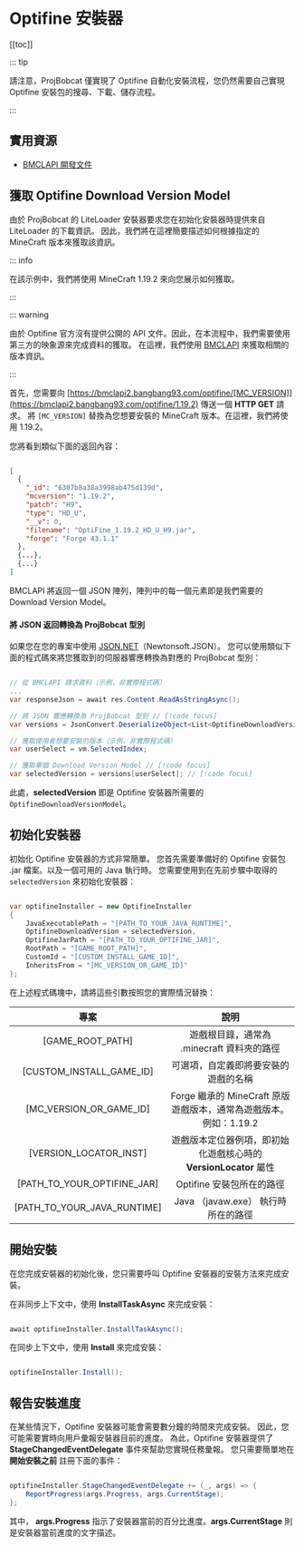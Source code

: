 # Optifine 安裝器

[[toc]]

::: tip

請注意，ProjBobcat 僅實現了 Optifine 自動化安裝流程，您仍然需要自己實現 Optifine 安裝包的搜尋、下載、儲存流程。

:::

## 實用資源

- [BMCLAPI 開發文件](https://bmclapidoc.bangbang93.com/)

## 獲取 Optifine Download Version Model

由於 ProjBobcat 的 LiteLoader 安裝器要求您在初始化安裝器時提供來自 LiteLoader 的下載資訊。
因此，我們將在這裡簡要描述如何根據指定的 MineCraft 版本來獲取該資訊。

::: info

在該示例中，我們將使用 MineCraft 1.19.2 來向您展示如何獲取。

:::

::: warning

由於 Optifine 官方沒有提供公開的 API 文件。因此，在本流程中，我們需要使用第三方的映象源來完成資料的獲取。
在這裡，我們使用 [BMCLAPI](https://bmclapidoc.bangbang93.com/) 來獲取相關的版本資訊。

:::

首先，您需要向 [https://bmclapi2.bangbang93.com/optifine/[MC_VERSION]](https://bmclapi2.bangbang93.com/optifine/1.19.2) 傳送一個 **HTTP GET** 請求。
將 `[MC_VERSION]` 替換為您想要安裝的 MineCraft 版本。在這裡，我們將使用 1.19.2。

您將看到類似下面的返回內容：

```json

[
  {
    "_id": "6307b8a38a3998ab475d139d",
    "mcversion": "1.19.2",
    "patch": "H9",
    "type": "HD_U",
    "__v": 0,
    "filename": "OptiFine_1.19.2_HD_U_H9.jar",
    "forge": "Forge 43.1.1"
  },
  {...},
  {...}
]

```

BMCLAPI 將返回一個 JSON 陣列，陣列中的每一個元素即是我們需要的 Download Version Model。

#### 將 JSON 返回轉換為 ProjBobcat 型別

如果您在您的專案中使用 [JSON.NET](https://www.newtonsoft.com/json)（Newtonsoft.JSON）。
您可以使用類似下面的程式碼來將您獲取到的伺服器響應轉換為對應的 ProjBobcat 型別：

```c#

// 從 BMCLAPI 請求資料（示例，非實際程式碼）
...
var responseJson = await res.Content.ReadAsStringAsync();

// 將 JSON 響應轉換為 ProjBobcat 型別 // [!code focus]
var versions = JsonConvert.DeserializeObject<List<OptifineDownloadVersionModel>>(responseJson); // [!code focus]

// 獲取使用者想要安裝的版本（示例，非實際程式碼）
var userSelect = vm.SelectedIndex;

// 獲取單個 Download Version Model // [!code focus]
var selectedVersion = versions[userSelect]; // [!code focus]

```

此處，**selectedVersion** 即是 Optifine 安裝器所需要的 `OptifineDownloadVersionModel`。

## 初始化安裝器

初始化 Optifine 安裝器的方式非常簡單。
您首先需要準備好的 Optifine 安裝包 .jar 檔案。以及一個可用的 Java 執行時。
您需要使用到在先前步驟中取得的 `selectedVersion` 來初始化安裝器：

```c#

var optifineInstaller = new OptifineInstaller
{
    JavaExecutablePath = "[PATH_TO_YOUR_JAVA_RUNTIME]",
    OptifineDownloadVersion = selectedVersion,
    OptifineJarPath = "[PATH_TO_YOUR_OPTIFINE_JAR]",
    RootPath = "[GAME_ROOT_PATH]",
    CustomId = "[CUSTOM_INSTALL_GAME_ID]",
    InheritsFrom = "[MC_VERSION_OR_GAME_ID]"
};

```

在上述程式碼塊中，請將這些引數按照您的實際情況替換：

|                  專案                   |                      說明                       |
|:-------------------------------------:|:---------------------------------------------:|
|           [GAME_ROOT_PATH]            |          遊戲根目錄，通常為 .minecraft 資料夾的路徑          |
|       [CUSTOM_INSTALL_GAME_ID]        |              可選項，自定義即將要安裝的遊戲的名稱               |
|        [MC_VERSION_OR_GAME_ID]        | Forge 繼承的 MineCraft 原版遊戲版本，通常為遊戲版本。例如：1.19.2  |
|        [VERSION_LOCATOR_INST]         |  遊戲版本定位器例項，即初始化遊戲核心時的 **VersionLocator** 屬性   |
|      [PATH_TO_YOUR_OPTIFINE_JAR]      |               Optifine 安裝包所在的路徑               |
|      [PATH_TO_YOUR_JAVA_RUNTIME]      |           Java （javaw.exe） 執行時所在的路徑           |

## 開始安裝

在您完成安裝器的初始化後，您只需要呼叫 Optifine 安裝器的安裝方法來完成安裝。

在非同步上下文中，使用 **InstallTaskAsync** 來完成安裝：

```c#

await optifineInstaller.InstallTaskAsync();

```

在同步上下文中，使用 **Install** 來完成安裝：

```c#

optifineInstaller.Install();

```

## 報告安裝進度

在某些情況下，Optifine 安裝器可能會需要數分鐘的時間來完成安裝。
因此，您可能需要實時向用戶彙報安裝器目前的進度。
為此，Optifine 安裝器提供了 **StageChangedEventDelegate** 事件來幫助您實現任務彙報。
您只需要簡單地在 **開始安裝之前** 註冊下面的事件：

```c#

optifineInstaller.StageChangedEventDelegate += (_, args) => {
    ReportProgress(args.Progress, args.CurrentStage);
};

```

其中， **args.Progress** 指示了安裝器當前的百分比進度。**args.CurrentStage** 則是安裝器當前進度的文字描述。


